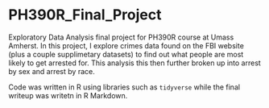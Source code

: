 # PH390R_Final_Project

Exploratory Data Analysis final project for PH390R course at Umass Amherst. In this project, I explore crimes data found on the FBI website (plus a couple supplimetary datasets) to find out what people are most likely to get arrested for. This analysis this then further broken up into arrest by sex and arrest by race. 

Code was written in R using libraries such as `tidyverse` while the final writeup was writetn in R Markdown. 
